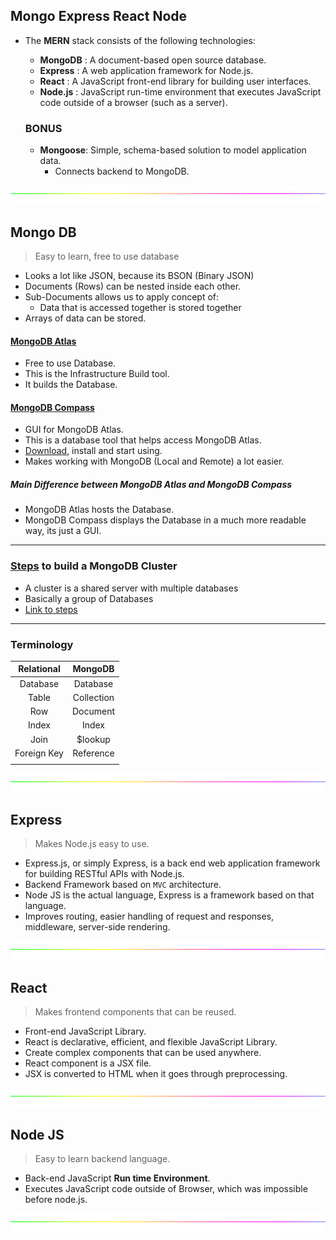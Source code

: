 ## **M**ongo **E**xpress **R**eact **N**ode

- The **MERN** stack consists of the following technologies:

  - **MongoDB** : A document-based open source database.
  - **Express** : A web application framework for Node.js.
  - **React** : A JavaScript front-end library for building user interfaces.
  - **Node.js** : JavaScript run-time environment that executes JavaScript code outside of a browser (such as a server).

  ### **BONUS**

  - **Mongoose**: Simple, schema-based solution to model application data.
    - Connects backend to MongoDB.

<!-- DIVIDER -->
<img src="./Resources/Animations/rainbow_divider.gif" height=30 width=1000 />

## **Mongo DB**

> Easy to learn, free to use database

- Looks a lot like JSON, because its BSON (Binary JSON)
- Documents (Rows) can be nested inside each other.
- Sub-Documents allows us to apply concept of:
  - Data that is accessed together is stored together
- Arrays of data can be stored.

#### [**MongoDB Atlas**](https://www.mongodb.com/)

- Free to use Database.
- This is the Infrastructure Build tool.
- It builds the Database.

#### [**MongoDB Compass**](https://www.mongodb.com/try/download/compass)

- GUI for MongoDB Atlas.
- This is a database tool that helps access MongoDB Atlas.
- [Download](https://www.mongodb.com/try/download/compass), install and start using.
- Makes working with MongoDB (Local and Remote) a lot easier.

##### _Main Difference between MongoDB Atlas and MongoDB Compass_

- MongoDB Atlas hosts the Database.
- MongoDB Compass displays the Database in a much more readable way, its just a GUI.

---

### [**Steps**](./steps%20to%20build%20cluster.md) to build a **MongoDB Cluster**

- A cluster is a shared server with multiple databases
- Basically a group of Databases
- [Link to steps](./steps%20to%20build%20cluster.md)

---

### **Terminology**

| Relational  |  MongoDB   |
| :---------: | :--------: |
|  Database   |  Database  |
|    Table    | Collection |
|     Row     |  Document  |
|    Index    |   Index    |
|    Join     |  $lookup   |
| Foreign Key | Reference  |
|             |            |

<img src="./Resources/Animations/rainbow_divider.gif" height=30 width=1000 />

## **Express**

> Makes Node.js easy to use.

- Express.js, or simply Express, is a back end web application framework for building RESTful APIs with Node.js.
- Backend Framework based on `MVC` architecture.
- Node JS is the actual language, Express is a framework based on that language.
- Improves routing, easier handling of request and responses, middleware, server-side rendering.

<img src="./Resources/Animations/rainbow_divider.gif" height=30 width=1000 />

## **React**

> Makes frontend components that can be reused.

- Front-end JavaScript Library.
- React is declarative, efficient, and flexible JavaScript Library.
- Create complex components that can be used anywhere.
- React component is a JSX file.
- JSX is converted to HTML when it goes through preprocessing.

<img src="./Resources/Animations/rainbow_divider.gif" height=30 width=1000 />

## **Node JS**

> Easy to learn backend language.

- Back-end JavaScript **Run time Environment**.
- Executes JavaScript code outside of Browser, which was impossible before node.js.

<img src="./Resources/Animations/rainbow_divider.gif" height=30 width=1000 />
